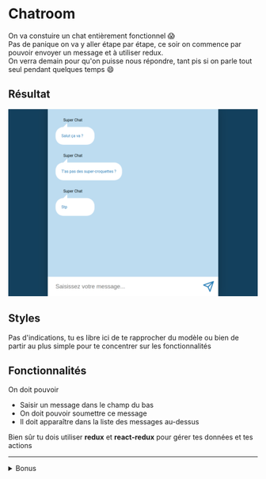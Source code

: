 # Chatroom

On va constuire un chat entièrement fonctionnel :scream:  
Pas de panique on va y aller étape par étape, ce soir on commence par pouvoir envoyer un message et à utiliser redux.  
On verra demain pour qu'on puisse nous répondre, tant pis si on parle tout seul pendant quelques temps :smile:

## Résultat

![résultat](result.png)

## Styles

Pas d'indications, tu es libre ici de te rapprocher du modèle ou bien de partir au plus simple pour te concentrer sur les fonctionnalités

## Fonctionnalités

On doit pouvoir

- Saisir un message dans le champ du bas
- On doit pouvoir soumettre ce message
- Il doit apparaître dans la liste des messages au-dessus

Bien sûr tu dois utiliser **redux** et **react-redux** pour gérer tes données et tes actions

---

<details>
  <summary>
    Bonus
  </summary>

### Pseudo

![résultat](bonus.png)

On va ajouter un champ pour pouvoir saisir un pseudo

Une fois renseigné les nouveaux messages utiliseront ce pseudo


  <details>
    <summary>
      Super Bonus
    </summary>
    
### Toggler

![résultat](superbonus.gif)

On va masquer le champ du pseudo

On ajoute un bouton, au clic dessus le champ apparaît

Si on reclic le champ disparaît

Et ainsi de suite
  </details>

</details>



